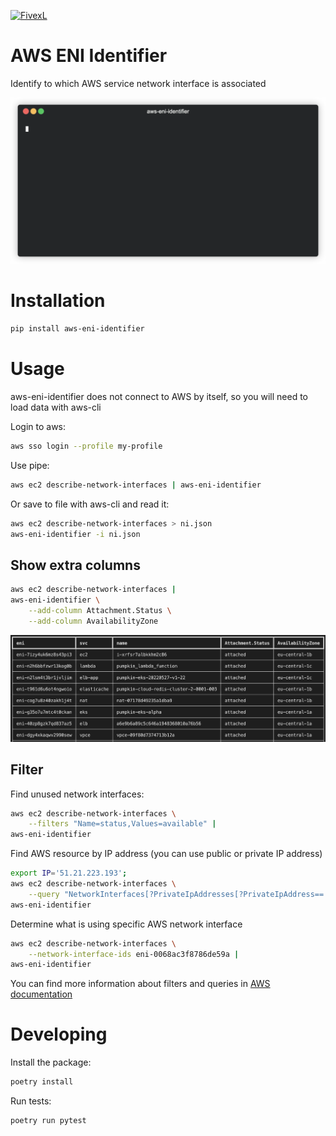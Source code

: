 [![FivexL](https://releases.fivexl.io/fivexlbannergit.jpg)](https://fivexl.io/)
# AWS ENI Identifier
Identify to which AWS service network interface is associated

![aws-eni-identifier-cli.png](https://github.com/fivexl/aws-eni-identifier/raw/master/docs/usage.gif?raw=true)

# Installation

```bash
pip install aws-eni-identifier
```

# Usage
aws-eni-identifier does not connect to AWS by itself, so you will need to load data with aws-cli

Login to aws:
```bash
aws sso login --profile my-profile
```

Use pipe:
```bash
aws ec2 describe-network-interfaces | aws-eni-identifier
```

Or save to file with aws-cli and read it:
```bash
aws ec2 describe-network-interfaces > ni.json
aws-eni-identifier -i ni.json
```

## Show extra columns
```bash
aws ec2 describe-network-interfaces | 
aws-eni-identifier \
    --add-column Attachment.Status \
    --add-column AvailabilityZone
```
![extra-columns.png](https://github.com/fivexl/aws-eni-identifier/raw/master/docs/extra-columns.png?raw=true)

## Filter
Find unused network interfaces:
```bash 
aws ec2 describe-network-interfaces \
    --filters "Name=status,Values=available" |
aws-eni-identifier
```
Find AWS resource by IP address (you can use public or private IP address)
```bash 
export IP='51.21.223.193';
aws ec2 describe-network-interfaces \
    --query "NetworkInterfaces[?PrivateIpAddresses[?PrivateIpAddress=='${IP}' || Association.PublicIp=='${IP}']]" | 
aws-eni-identifier
```
Determine what is using specific AWS network interface
```bash
aws ec2 describe-network-interfaces \
    --network-interface-ids eni-0068ac3f8786de59a | 
aws-eni-identifier
```

You can find more information about filters and queries in [AWS documentation](https://docs.aws.amazon.com/cli/latest/reference/ec2/describe-network-interfaces.html#options)
 

# Developing

Install the package:
```bash
poetry install
```
Run tests:
```bash
poetry run pytest
```